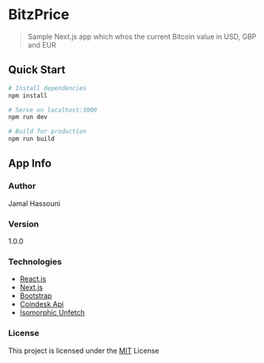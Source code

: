 # BitzPrice

> Sample Next.js app which whos the current Bitcoin value in USD, GBP and EUR

## Quick Start

```bash
# Install dependencies
npm install

# Serve on localhost:3000
npm run dev

# Build for production
npm run build
```

## App Info

### Author

Jamal Hassouni

### Version

1.0.0

### Technologies

- [React.js](https://reactjs.org/)
- [Next.js](https://nextjs.org/docs/)
- [Bootstrap](https://getbootstrap.com/)
- [Coindesk Api](https://www.coindesk.com/api)
- [Isomorphic Unfetch](https://www.npmjs.com/package/isomorphic-unfetch)

### License

This project is licensed under the [MIT](License.md) License
